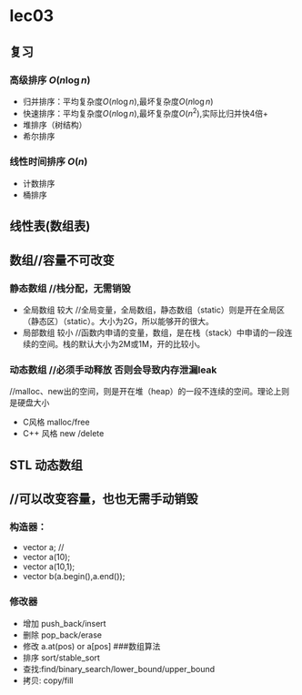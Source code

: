 # lec03

## 复习

### 高级排序 $O(n\log{n})$
- 归并排序：平均复杂度$O(n\log{n})$,最坏复杂度$O(n\log{n})$
- 快速排序：平均复杂度$O(n\log{n})$,最坏复杂度$O(n^2)$,实际比归并快4倍+
- 堆排序（树结构）
- 希尔排序

### 线性时间排序 $O(n)$
- 计数排序
- 桶排序



## 线性表(数组表)
## 数组//容量不可改变
### 静态数组 //栈分配，无需销毁
- 全局数组 较大 //全局变量，全局数组，静态数组（static）则是开在全局区（静态区）（static）。大小为2G，所以能够开的很大。
- 局部数组 较小 //函数内申请的变量，数组，是在栈（stack）中申请的一段连续的空间。栈的默认大小为2M或1M，开的比较小。
### 动态数组 //必须手动释放 否则会导致内存泄漏leak

//malloc、new出的空间，则是开在堆（heap）的一段不连续的空间。理论上则是硬盘大小

- C风格  malloc/free
- C++ 风格  new /delete

## STL 动态数组
[vector]: https://zh.cppreference.com/w/cpp/container/vector

##  //可以改变容量，也也无需手动销毁
### 构造器：
- vector<int> a; //
- vector<int> a(10);
- vector<int> a(10,1);
- vector<int> b(a.begin(),a.end());
### 修改器
- 增加 push_back/insert
- 删除 pop_back/erase
- 修改 a.at(pos)  or a[pos]
###数组算法
- 排序 sort/stable_sort
- 查找:find/binary_search/lower_bound/upper_bound
- 拷贝: copy/fill
  

